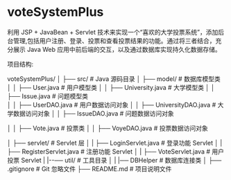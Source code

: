 # voteSystemPlus
利用 JSP + JavaBean + Servlet 技术来实现一个“喜欢的大学投票系统”，添加后台管理,包括用户注册、登录、投票和查看投票结果的功能。通过将三者结合，充分展示 Java Web 应用中前后端的交互，以及通过数据库实现持久化数据存储。



项目结构:

voteSystemPlus/
│
├── src/                          # Java 源码目录
│   ├── model/                    # 数据库模型类
│   │   ├── User.java             # 用户模型类
│   │   ├── University.java       # 大学模型类
│   │   ├── Issue.java            # 问题模型类                  
│   │   ├── UserDAO.java          # 用户数据访问对象
│   │   ├── UniversityDAO.java    # 大学数据访问对象
│   │   ├── IssueDAO.java         # 问题数据访问对象

│   │   ├── Vote.java    				# 投票类
│   │   ├── VoyeDAO.java         # 投票数据访问对象

│   ├── servlet/                  # Servlet 层
│    |    ├── LoginServlet.java    	   # 登录功能 Servlet
│    |    ├── RegisterServlet.java  	 # 注册功能 Servlet
│    |    ├── VoteServlet.java 			 # 用户投票 Servlet
|     |--── util/                     # 工具目录
│    |    |── DBHelper              # 数据库连接类
│ 
├── .gitignore                    # Git 忽略文件
├── README.md                     # 项目说明文件
